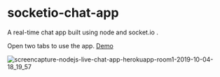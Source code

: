 # socketio-chat-app
A real-time chat app built using node and socket.io . 

Open two tabs to use the app.
[Demo](https://nodejs-live-chat-app.herokuapp.com/)


![screencapture-nodejs-live-chat-app-herokuapp-room1-2019-10-04-18_19_57](https://user-images.githubusercontent.com/51007432/66280479-6afc0200-e87c-11e9-8c6f-88ab8b30aedd.png)
